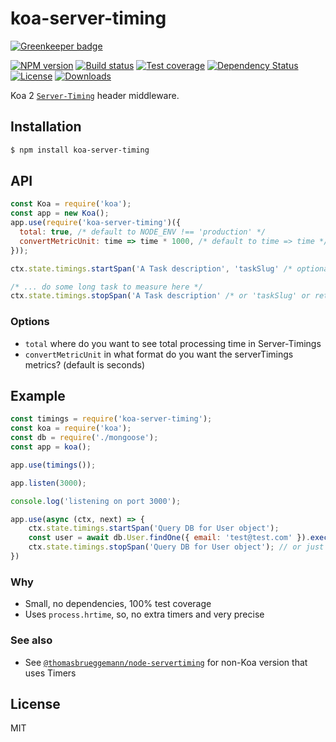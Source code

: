 # koa-server-timing

[![Greenkeeper badge](https://badges.greenkeeper.io/tinovyatkin/koa-server-timing.svg)](https://greenkeeper.io/)

[![NPM version][npm-image]][npm-url]
[![Build status][travis-image]][travis-url]
[![Test coverage][coveralls-image]][coveralls-url]
[![Dependency Status][david-image]][david-url]
[![License][license-image]][license-url]
[![Downloads][downloads-image]][downloads-url]

 Koa 2 [`Server-Timing`](http://wicg.github.io/server-timing/) header middleware.

## Installation

```bash
$ npm install koa-server-timing
```

## API

```js
const Koa = require('koa');
const app = new Koa();
app.use(require('koa-server-timing')({
  total: true, /* default to NODE_ENV !== 'production' */
  convertMetricUnit: time => time * 1000, /* default to time => time */
}));

ctx.state.timings.startSpan('A Task description', 'taskSlug' /* optional, will be created a-task-description, if missed */)

/* ... do some long task to measure here */
ctx.state.timings.stopSpan('A Task description' /* or 'taskSlug' or return from startSpan */);

```

### Options

* `total` where do you want to see total processing time in Server-Timings
* `convertMetricUnit` in what format do you want the serverTimings metrics? (default is seconds)

## Example

```js
const timings = require('koa-server-timing');
const koa = require('koa');
const db = require('./mongoose');
const app = koa();

app.use(timings());

app.listen(3000);

console.log('listening on port 3000');

app.use(async (ctx, next) => {
    ctx.state.timings.startSpan('Query DB for User object');
    const user = await db.User.findOne({ email: 'test@test.com' }).exec();
    ctx.state.timings.stopSpan('Query DB for User object'); // or just pass return of startSpan (it will be a slug)
})

```

### Why

  - Small, no dependencies, 100% test coverage
  - Uses `process.hrtime`, so, no extra timers and very precise

### See also
  - See [`@thomasbrueggemann/node-servertiming`](https://github.com/thomasbrueggemann/node-servertiming) for non-Koa version that uses Timers

## License

  MIT

[npm-image]: https://img.shields.io/npm/v/koa-server-timing.svg?style=flat-square
[npm-url]: https://npmjs.org/package/koa-server-timing
[github-tag]: http://img.shields.io/github/tag/tinovyatkin/koa-server-timing.svg?style=flat-square
[github-url]: https://github.com/tinovyatkin/koa-server-timing/tags
[travis-image]: https://img.shields.io/travis/tinovyatkin/koa-server-timing.svg?style=flat-square
[travis-url]: https://travis-ci.org/tinovyatkin/koa-server-timing
[coveralls-image]: https://img.shields.io/coveralls/tinovyatkin/koa-server-timing.svg?style=flat-square
[coveralls-url]: https://coveralls.io/r/tinovyatkin/koa-server-timing?branch=master
[david-image]: http://img.shields.io/david/tinovyatkin/koa-server-timing.svg?style=flat-square
[david-url]: https://david-dm.org/tinovyatkin/koa-server-timing
[license-image]: http://img.shields.io/npm/l/koa-server-timing.svg?style=flat-square
[license-url]: LICENSE
[downloads-image]: http://img.shields.io/npm/dm/koa-server-timing.svg?style=flat-square
[downloads-url]: https://npmjs.org/package/koa-server-timing
[gittip-image]: https://img.shields.io/gittip/tinovyatkin.svg?style=flat-square
[gittip-url]: https://www.gittip.com/tinovyatkin/
